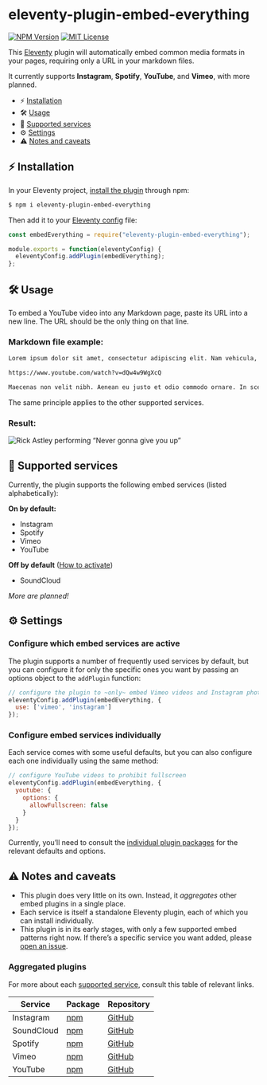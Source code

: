 # eleventy-plugin-embed-everything

[![NPM Version](https://img.shields.io/npm/v/eleventy-plugin-embed-everything?style=for-the-badge)](https://www.npmjs.com/package/eleventy-plugin-embed-everything)
[![MIT License](https://img.shields.io/github/license/gfscott/eleventy-plugin-embed-everything?style=for-the-badge)](https://github.com/gfscott/eleventy-plugin-embed-everything/blob/master/LICENSE)

This [Eleventy](https://11ty.dev) plugin will automatically embed common media formats in your pages, requiring only a URL in your markdown files.

It currently supports **Instagram**, **Spotify**, **YouTube**, and **Vimeo**, with more planned.

- ⚡️ [Installation](#installation)
- 🛠 [Usage](#usage)
- 🌈 [Supported services](#supported-services)
- ⚙️ [Settings](#settings)
- ⚠️ [Notes and caveats](#notes-and-caveats)

## ⚡️ Installation

In your Eleventy project, [install the plugin](https://www.11ty.dev/docs/plugins/#adding-a-plugin) through npm:

```sh
$ npm i eleventy-plugin-embed-everything
```

Then add it to your [Eleventy config](https://www.11ty.dev/docs/config/) file:

```javascript
const embedEverything = require("eleventy-plugin-embed-everything");

module.exports = function(eleventyConfig) {
  eleventyConfig.addPlugin(embedEverything);
};
```

## 🛠 Usage

To embed a YouTube video into any Markdown page, paste its URL into a new line. The URL should be the only thing on that line.

### Markdown file example:

```markdown
Lorem ipsum dolor sit amet, consectetur adipiscing elit. Nam vehicula, elit vel condimentum porta, purus.

https://www.youtube.com/watch?v=dQw4w9WgXcQ

Maecenas non velit nibh. Aenean eu justo et odio commodo ornare. In scelerisque sapien at.
```

The same principle applies to the other supported services.

### Result:

![Rick Astley performing “Never gonna give you up”](https://user-images.githubusercontent.com/547470/73130266-2b8c2980-3fc3-11ea-8a8c-7994175a8490.jpg)

## 🌈 Supported services

Currently, the plugin supports the following embed services (listed alphabetically):

**On by default:**
- Instagram
- Spotify
- Vimeo
- YouTube

**Off by default** ([How to activate](#configure-which-embed-services-are-active))
- SoundCloud

_More are planned!_

## ⚙️ Settings

### Configure which embed services are active

The plugin supports a number of frequently used services by default, but you can configure it for only the specific ones you want by passing an options object to the `addPlugin` function:

```javascript
// configure the plugin to ~only~ embed Vimeo videos and Instagram photos/videos
eleventyConfig.addPlugin(embedEverything, {
  use: ['vimeo', 'instagram']
});
```

### Configure embed services individually

Each service comes with some useful defaults, but you can also configure each one individually using the same method:

```javascript
// configure YouTube videos to prohibit fullscreen
eleventyConfig.addPlugin(embedEverything, {
  youtube: {
    options: {
      allowFullscreen: false
    }
  }
});
```

Currently, you’ll need to consult the [individual plugin packages](#aggregated-plugins) for the relevant defaults and options.

## ⚠️ Notes and caveats

- This plugin does very little on its own. Instead, it _aggregates_ other embed plugins in a single place.
- Each service is itself a standalone Eleventy plugin, each of which you can install individually.
- This plugin is in its early stages, with only a few supported embed patterns right now. If there’s a specific service you want added, please [open an issue](https://github.com/gfscott/eleventy-plugin-embed-everything/issues).

### Aggregated plugins

For more about each [supported service](#supported-services), consult this table of relevant links.

| Service | Package | Repository |
| ------- | ------- | ---------- |
| Instagram | [npm](https://www.npmjs.com/package/eleventy-plugin-embed-instagram) | [GitHub](https://github.com/gfscott/eleventy-plugin-embed-instagram) |
| SoundCloud | [npm](https://www.npmjs.com/package/eleventy-plugin-embed-soundcloud) | [GitHub](https://github.com/gfscott/eleventy-plugin-embed-soundcloud) |
| Spotify | [npm](https://www.npmjs.com/package/eleventy-plugin-embed-spotify) | [GitHub](https://github.com/gfscott/eleventy-plugin-embed-spotify) |
| Vimeo | [npm](https://www.npmjs.com/package/eleventy-plugin-vimeo-embed) | [GitHub](https://github.com/gfscott/eleventy-plugin-vimeo-embed) |
| YouTube | [npm](https://www.npmjs.com/package/eleventy-plugin-youtube-embed) | [GitHub](https://github.com/gfscott/eleventy-plugin-youtube-embed) |